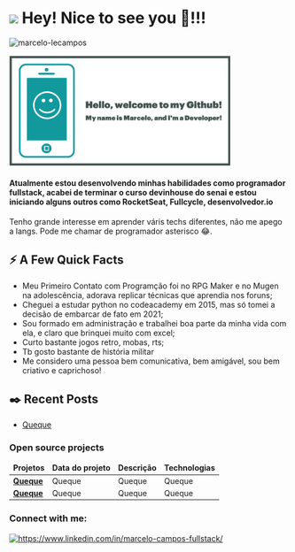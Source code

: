 <h1><img src="https://emojis.slackmojis.com/emojis/images/1531849430/4246/blob-sunglasses.gif?1531849430" width="30"/> Hey! Nice to see you 👋!!!</h1>
<p align="left"> <img src="https://komarev.com/ghpvc/?username=marcelo-lecampos&label=Profile%20views&color=0e75b6&style=flat" alt="marcelo-lecampos" /> </p>

<div>
  <img src=".github/workflows/marcelo-logo.png" width="400" alt="card-marcelo" />
</div>

<h4>Atualmente estou desenvolvendo minhas habilidades como programador fullstack, acabei de terminar o curso devinhouse do senai e estou iniciando alguns outros como RocketSeat, Fullcycle, desenvolvedor.io </h4>
<p> Tenho grande interesse em aprender váris techs diferentes, não me apego a langs. Pode me chamar de programador asterisco 😂.</p>

<h2>⚡️ A Few Quick Facts</h2>
<ul>
<li>Meu Primeiro Contato com Programção foi no RPG Maker e no Mugen na adolescência, adorava replicar técnicas que aprendia nos foruns;</li>
<li>Cheguei a estudar python no codeacademy em 2015, mas só tomei a decisão de embarcar de fato em 2021;</li>
<li>Sou formado em administração e trabalhei boa parte da minha vida com ela, e claro que brinquei muito com excel;</li>
<li>Curto bastante jogos retro, mobas, rts;</li>
<li>Tb gosto bastante de história militar</li>
<li>Me considero uma pessoa bem comunicativa, bem amigável, sou bem criativo e caprichoso!</li> 
</ul>

<h2>✒️ Recent Posts</h2>
<ul>
<li><a target="_blank" href="https://www.google.com/">Queque</a></li>
</ul>


<h3>Open source projects</h3>
<table>
  <thead align="center">
    <tr border: none;>
      <td><b> Projetos</b></td>
      <td><b> Data do projeto</b></td>
      <td><b> Descrição</b></td>
      <td><b> Technologias</b></td>
    </tr>
  </thead>
  <tbody>
    <tr>
      <td><a href="https://github.com/thmsgbrt/react-simple-pull-to-refresh"><b>Queque</b></a></td>
      <td> Queque</td>
      <td>Queque</td>
      <td>Queque</td>
  </td>
    </tr>
       <tr>
      <td><a href="https://github.com/thmsgbrt/react-simple-pull-to-refresh"><b>Queque</b></a></td>
      <td> Queque</td>
      <td>Queque</td>
      <td>Queque</td>
  </td>
    </tr>

     
   </table>

<h3 align="left">Connect with me:</h3>
<p align="left">
<a href="https://linkedin.com/in/https://www.linkedin.com/in/marcelo-campos-fullstack/" target="blank"><img align="center" src="https://raw.githubusercontent.com/rahuldkjain/github-profile-readme-generator/master/src/images/icons/Social/linked-in-alt.svg" alt="https://www.linkedin.com/in/marcelo-campos-fullstack/" height="30" width="40" /></a>
</p>


